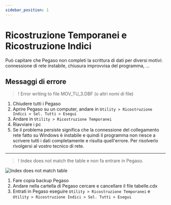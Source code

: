 ```yaml
---
sidebar_position: 1
---
```


# Ricostruzione Temporanei e Ricostruzione Indici

Può capitare che Pegaso non completi la scrittura di dati per diversi motivi: connessione di rete instabile, chiusura improvvisa del programma, ...

## Messaggi di errore

> ! Error writing to file MOV_TU_3.DBF (o altri nomi di file)

1. Chiudere tutti i Pegaso
2. Aprire Pegaso su un computer, andare in `Utility > Ricostruzione Indici > Sel. Tutti > Esegui`
3. Andare in `Utility > Ricostruzione Temporanei`
4. Riavviare i pc
5. Se il problema persiste significa che la connessione del collegamento rete fatto su Windows è instabile e quindi il programma non riesce a scrivere tutti i dati completamente e risulta quell'errore.
Per risolverlo rivolgersi al vostro tecnico di rete.

---

> ! Index does not match the table e non fa entrare in Pegaso.

<div class="text--center">
  <img src="/img/177-index-not-match-table.png" alt="Index does not match table"/>
</div>

1. Fare copia backup Pegaso
2. Andare nella cartella di Pegaso cercare e cancellare il file tabelle.cdx
3. Entrati in Pegaso eseguire `Utility > Ricostruzione Temporanei` e `Utility > Ricostruzione Indici > Sel. Tutti > Esegui`
